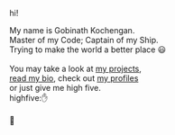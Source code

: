hi!<br>

My name is Gobinath Kochengan.<br>
Master of my Code; Captain of my Ship.<br>
Trying to make the world a better place 😃<br>
<br>
You may take a look at <a href="https://gobinathco.com/projects/" target="_blank">my projects</a>,<br> 
<a href="https://gobinath.co/bio/" target="_blank">read my bio</a>, check out <a href="https://gobinath.co/profiles/" target="_blank">my profiles</a> <br>
or just give me high five. <br>
highfive:✋
<br> <br>
🦋
</body>
